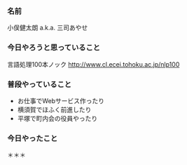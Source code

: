 ### 名前

小俣健太朗 a.k.a. 三司あやせ

### 今日やろうと思っていること

言語処理100本ノック
http://www.cl.ecei.tohoku.ac.jp/nlp100

### 普段やっていること

- お仕事でWebサービス作ったり
- 横須賀でほふく前進したり
- 平塚で町内会の役員やったり

### 今日やったこと

＊＊＊

